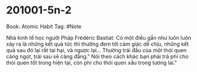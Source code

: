# 201001-5n-2

Book: Atomic Habit
Tag: #Note

Nhà kinh tế học người Pháp Frédéric Bastiat: Có một điều gần như luôn luôn xảy ra là những kết quả tức thì thường đem tới cảm giác dễ chịu, những kết quả sau đó lại rất tai hại, và ngược lại… Thường trái đầu của một thói quen càng ngọt, trái sau sẽ càng đắng." Nói theo cách khác bạn phải trả phí cho thói quen tốt trong hiện tại, còn phí cho thói quen xấu trong tương lai."